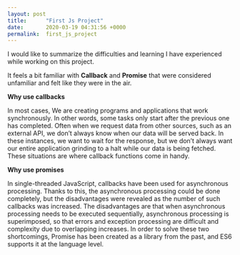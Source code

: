 ```yaml
---
layout: post
title:      "First Js Project"
date:       2020-03-19 04:31:56 +0000
permalink:  first_js_project
---
```



I would like to summarize the difficulties and learning I have experienced while working on this project.

It feels a bit familiar with **Callback** and **Promise** that were considered unfamiliar and felt like they were in the air.

**Why use callbacks**

In most cases, We are creating programs and applications that work synchronously. In other words, some tasks only start after the previous one has completed.  Often when we request data from other sources, such as an external API, we don’t always know when our data will be served back. In these instances, we want to wait for the response, but we don’t always want our entire application grinding to a halt while our data is being fetched. These situations are where callback functions come in handy.



**Why use promises**

In single-threaded JavaScript, callbacks have been used for asynchronous processing.
Thanks to this, the asynchronous processing could be done completely, but the disadvantages were revealed as the number of such callbacks was increased.
The disadvantages are that when asynchronous processing needs to be executed sequentially, asynchronous processing is superimposed, so that errors and exception processing are difficult and complexity due to overlapping increases.
In order to solve these two shortcomings, Promise has been created as a library from the past, and ES6 supports it at the language level.


